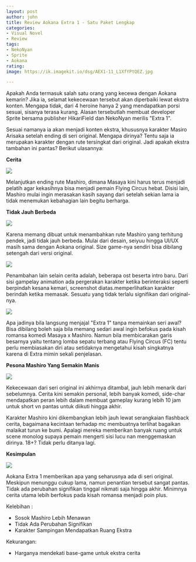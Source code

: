 ```yaml
---
layout: post
author: john
title: Review Aokana Extra 1 - Satu Paket Lengkap
categories:
- Visual Novel
- Review
tags:
- NekoNyan
- Sprite
- Aokana
rating: 
image: https://ik.imagekit.io/dsg/AEX1-11_L1XfYPtQEZ.jpg

---
```

Apakah Anda termasuk salah satu orang yang kecewa dengan Aokana kemarin? Jika ia, selamat kekecewaan tersebut akan diperbaiki lewat ekstra konten. Mengapa tidak, dari 4 heroine hanya 2 yang mendapatkan porsi sesuai, sisanya terasa kurang. Alasan tersebutlah membuat developer Sprite bersama publisher HikariField dan NekoNyan merilis "Extra 1".

Sesuai namanya ia akan menjadi konten ekstra, khususnya karakter Masiro Arisaka setelah ending di seri original. Mengapa dirinya? Tentu saja ia merupakan karakter dengan rute tersingkat dari original. Jadi apakah ekstra tambahan ini pantas? Berikut ulasannya:

**Cerita**

![](https://ik.imagekit.io/dsg/AEX1-12_7AiBXIzS2t.jpg)

Melanjutkan ending rute Mashiro, dimana Masaya kini harus terus menjadi pelatih agar kekasihnya bisa menjadi pemain Flying Circus hebat. Disisi lain, Mashiro mulai ingin merasakan kasih sayang dari setelah sekian lama ia tidak menemukan kebahagian lain begitu berharga.

**Tidak Jauh Berbeda**

![](https://ik.imagekit.io/dsg/AEX1-5_7Y1t8MhT_.jpg)

Karena memang dibuat untuk menambahkan rute Mashiro yang terhitung pendek, jadi tidak jauh berbeda. Mulai dari desain, seiyuu hingga UI/UX masih sama dengan Aokana original. Size game-nya sendiri bisa dibilang setengah dari versi original.

![](https://ik.imagekit.io/dsg/AEX-9_MFaAPzDha.jpg)

Penambahan lain selain cerita adalah, beberapa ost beserta intro baru. Dari sisi gampelay animation ada pergerakan karakter ketika berinteraksi seperti berpindah kesana kemari, screenshot diatas.memperlihatkan karakter berindah ketika memasak. Sesuatu yang tidak terlalu signifikan dari original-nya.

![](https://ik.imagekit.io/dsg/AEX1-6_SP-n1Cbwth.jpg)

Apa jadinya bila langsung menjajal "Extra 1" tanpa memainkan seri awal? Bisa dibilang boleh saja bila memang sedari awal ingin befokus pada kisah romansa komedi Masaya x Mashiro. Namun bila membicarakan garis besarnya yaitu tentang lomba sepatu terbang atau Flying Circus (FC) tentu perlu membiasakan diri atau setidaknya mengetahui kisah singkatnya karena di Extra mimin sekali penjelasan.

**Pesona Mashiro Yang Semakin Manis**

![](https://ik.imagekit.io/dsg/AEX1-13_FFtunqDvH.jpg)

Kekecewaan dari seri original ini akhirnya ditambal, jauh lebih menarik dari sebelumnya. Cerita kini semakin personal,  lebih banyak komedi, side-char mendapatkan peran lebih dalam membuat gameplay kurang lebih 10 jam untuk short vn pantas untuk diikuti hingga akhir.

Karakter Mashiro kini dikembangkan lebih jauh lewat serangkaian flashback cerita, bagaimana kecintaan terhadap mc membuatnya terlihat bagaikan malaikat turun ke bumi. Apalagi mereka memberikan banyak ruang untuk scene monolog supaya pemain mengerti sisi lucu nan menggemaskan dirinya. 18+? Tidak perlu ditanya lagi.

**Kesimpulan**

![](https://ik.imagekit.io/dsg/AEX1-4_0pPi46MkX.jpg)

Aokana Extra 1 memberikan apa yang seharusnya ada di seri original. Meskipun menunggu cukup lama, namun penantian tersebut sangat pantas. Tidak ada perubahan signifikan tinggal nikmati saja hingga akhir. Minimnya cerita utama lebih berfokus pada kisah romansa menjadi poin plus.

Kelebihan :

* Sosok Mashiro Lebih Menawan
* Tidak Ada Perubahan Signifikan
* Karakter Sampingan Mendapatkan Ruang Ekstra

Kekurangan:

* Harganya mendekati base-game untuk ekstra cerita